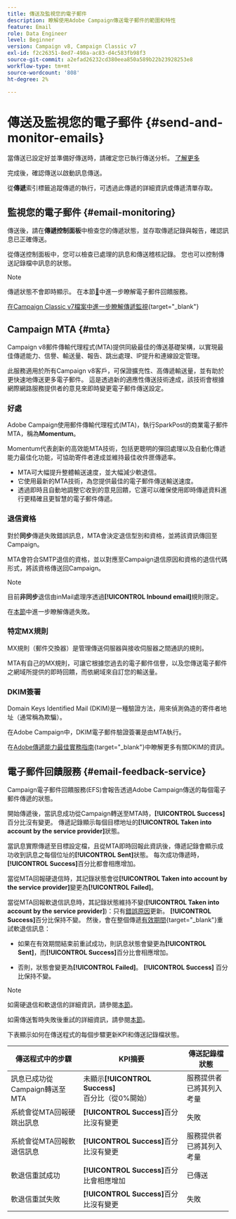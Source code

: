 ```yaml
---
title: 傳送及監視您的電子郵件
description: 瞭解使用Adobe Campaign傳送電子郵件的範圍和特性
feature: Email
role: Data Engineer
level: Beginner
version: Campaign v8, Campaign Classic v7
exl-id: f2c26351-8ed7-498a-ac83-d4c583fb98f3
source-git-commit: a2efad26232cd380eea850a589b22b23928253e8
workflow-type: tm+mt
source-wordcount: '808'
ht-degree: 2%

---
```



# 傳送及監視您的電子郵件  {#send-and-monitor-emails}

當傳送已設定好並準備好傳送時，請確定您已執行傳送分析。 [了解更多](delivery-analysis.md)

完成後，確認傳送以啟動訊息傳送。

從&#x200B;**傳遞**&#x200B;索引標籤追蹤傳遞的執行，可透過此傳遞的詳細資訊或傳遞清單存取。

## 監視您的電子郵件 {#email-monitoring}

傳送後，請在&#x200B;**傳遞控制面板**&#x200B;中檢查您的傳遞狀態，並存取傳遞記錄與報告，確認訊息已正確傳送。

從傳送控制面板中，您可以檢查已處理的訊息和傳送稽核記錄。 您也可以控制傳送記錄檔中訊息的狀態。

>[!NOTE]
>
>傳遞狀態不會即時顯示。 在本節[&#128279;](#email-feedback-service)中進一步瞭解電子郵件回饋服務。


[在Campaign Classic v7檔案中進一步瞭解傳遞監視](https://experienceleague.adobe.com/docs/campaign-classic/using/sending-messages/key-steps-when-creating-a-delivery/delivery-bestpractices/track-and-monitor.html?lang=zh-Hant){target="_blank"}

## Campaign MTA {#mta}

Campaign v8郵件傳輸代理程式(MTA)提供同級最佳的傳送基礎架構，以實現最佳傳遞能力、信譽、輸送量、報告、跳出處理、IP提升和連線設定管理。

此服務適用於所有Campaign v8客戶，可保證擴充性、高傳遞輸送量，並有助於更快速地傳送更多電子郵件。 這是透過新的適應性傳送技術達成，該技術會根據網際網路服務提供者的意見來即時變更電子郵件傳送設定。

### 好處

Adobe Campaign使用郵件傳輸代理程式(MTA)，執行SparkPost的商業電子郵件MTA，稱為&#x200B;**Momentum**。

Momentum代表創新的高效能MTA技術，包括更聰明的彈回處理以及自動化傳遞能力最佳化功能，可協助寄件者達成並維持最佳收件匣傳遞率。

* MTA可大幅提升整體輸送速度，並大幅減少軟退信。
* 它使用最新的MTA技術，為您提供最佳的電子郵件傳送輸送速度。
* 透過即時且自動地調整它收到的意見回饋，它還可以確保使用即時傳遞資料進行更精確且更智慧的電子郵件傳遞。

### 退信資格

對於&#x200B;**同步**&#x200B;傳遞失敗錯誤訊息，MTA會決定退信型別和資格，並將該資訊傳回至Campaign。

MTA會符合SMTP退信的資格，並以對應至Campaign退信原因和資格的退信代碼形式，將該資格傳送回Campaign。

>[!NOTE]
>
>目前&#x200B;**非同步**&#x200B;退信由inMail處理序透過&#x200B;**[!UICONTROL Inbound email]**&#x200B;規則限定。

在[本節](delivery-failures.md)中進一步瞭解傳遞失敗。


### 特定MX規則

MX規則（郵件交換器）是管理傳送伺服器與接收伺服器之間通訊的規則。

MTA有自己的MX規則，可讓它根據您過去的電子郵件信譽，以及您傳送電子郵件之網域所提供的即時回饋，而依網域來自訂您的輸送量。

### DKIM簽署

Domain Keys Identified Mail (DKIM)是一種驗證方法，用來偵測偽造的寄件者地址（通常稱為欺騙）。

在Adobe Campaign中，DKIM電子郵件驗證簽署是由MTA執行。

在[Adobe傳遞能力最佳實務指南](https://experienceleague.adobe.com/docs/deliverability-learn/deliverability-best-practice-guide/transition-process/infrastructure.html?lang=zh-Hant#authentication){target="_blank"}中瞭解更多有關DKIM的資訊。

## 電子郵件回饋服務 {#email-feedback-service}

Campaign電子郵件回饋服務(EFS)會報告透過Adobe Campaign傳送的每個電子郵件傳遞的狀態。

開始傳遞後，當訊息成功從Campaign轉送至MTA時，**[!UICONTROL Success]**&#x200B;百分比沒有變更。 傳遞記錄顯示每個目標地址的&#x200B;**[!UICONTROL Taken into account by the service provider]**&#x200B;狀態。

當訊息實際傳遞至目標設定檔，且從MTA即時回報此資訊後，傳遞記錄會顯示成功收到訊息之每個位址的&#x200B;**[!UICONTROL Sent]**&#x200B;狀態。 每次成功傳遞時，**[!UICONTROL Success]**&#x200B;百分比都會相應增加。

當從MTA回報硬退信時，其記錄狀態會從&#x200B;**[!UICONTROL Taken into account by the service provider]**&#x200B;變更為&#x200B;**[!UICONTROL Failed]**<!-- and the **[!UICONTROL Bounces + errors]** percentage is increased accordingly-->。

當從MTA回報軟退信訊息時，其記錄狀態維持不變(**[!UICONTROL Taken into account by the service provider]**)：只有[錯誤原因](delivery-failures.md#delivery-failure-reasons)更新<!-- and the **[!UICONTROL Bounces + errors]** percentage is increased accordingly-->。 **[!UICONTROL Success]**&#x200B;百分比保持不變。 然後，會在整個傳遞[有效期間](https://experienceleague.adobe.com/docs/campaign-classic/using/sending-messages/key-steps-when-creating-a-delivery/steps-sending-the-delivery.html?lang=zh-Hant#defining-validity-period){target="_blank"}重試軟退信訊息：

* 如果在有效期間結束前重試成功，則訊息狀態會變更為&#x200B;**[!UICONTROL Sent]**，而&#x200B;**[!UICONTROL Success]**&#x200B;百分比會相應增加。

* 否則，狀態會變更為&#x200B;**[!UICONTROL Failed]**。 **[!UICONTROL Success]** <!--and **[!UICONTROL Bounces + errors]** -->百分比保持不變。

>[!NOTE]
>
>如需硬退信和軟退信的詳細資訊，請參閱[本節](delivery-failures.md#delivery-failure-reasons)。
>
>如需傳送暫時失敗後重試的詳細資訊，請參閱[本節](delivery-failures.md#retries)。

下表顯示如何在傳送程式的每個步驟更新KPI和傳送記錄檔狀態。

| 傳送程式中的步驟 | KPI摘要 | 傳送記錄檔狀態 |
|--- |--- |--- |
| 訊息已成功從Campaign轉送至MTA | 未顯示&#x200B;**[!UICONTROL Success]**&#x200B;百分比（從0%開始） | 服務提供者已將其列入考量 |
| 系統會從MTA回報硬跳出訊息 | **[!UICONTROL Success]**&#x200B;百分比沒有變更 | 失敗 |
| 系統會從MTA回報軟退信訊息 | **[!UICONTROL Success]**&#x200B;百分比沒有變更 | 服務提供者已將其列入考量 |
| 軟退信重試成功 | **[!UICONTROL Success]**&#x200B;百分比會相應增加 | 已傳送 |
| 軟退信重試失敗 | **[!UICONTROL Success]**&#x200B;百分比沒有變更 | 失敗 |
